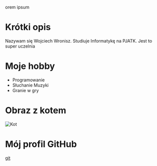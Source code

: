 orem ipsum
# Krótki opis

Nazywam się Wojciech Wronisz. Studiuje Informatykę na PJATK. Jest to super uczelnia

# Moje hobby

- Programowanie
- Słuchanie Muzyki
- Granie w gry

# Obraz z kotem

![Kot](https://img2.stylowi.pl/images/items/o/201406/stylowi_pl_zwierzeta_kot-van-gogh_22717793.jpg)

# Mój profil GitHub

[git](https://github.com/WojciechWronisz)